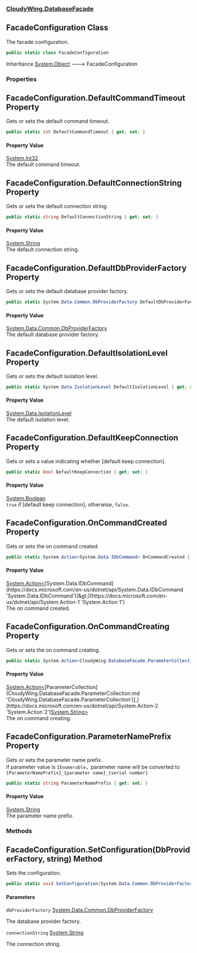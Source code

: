 ### [CloudyWing.DatabaseFacade](CloudyWing.DatabaseFacade.md 'CloudyWing.DatabaseFacade')

## FacadeConfiguration Class

The facade configuration.

```csharp
public static class FacadeConfiguration
```

Inheritance [System.Object](https://docs.microsoft.com/en-us/dotnet/api/System.Object 'System.Object') &#129106; FacadeConfiguration
### Properties

<a name='CloudyWing.DatabaseFacade.FacadeConfiguration.DefaultCommandTimeout'></a>

## FacadeConfiguration.DefaultCommandTimeout Property

Gets or sets the default command timeout.

```csharp
public static int DefaultCommandTimeout { get; set; }
```

#### Property Value
[System.Int32](https://docs.microsoft.com/en-us/dotnet/api/System.Int32 'System.Int32')  
The default command timeout.

<a name='CloudyWing.DatabaseFacade.FacadeConfiguration.DefaultConnectionString'></a>

## FacadeConfiguration.DefaultConnectionString Property

Gets or sets the default connection string.

```csharp
public static string DefaultConnectionString { get; set; }
```

#### Property Value
[System.String](https://docs.microsoft.com/en-us/dotnet/api/System.String 'System.String')  
The default connection string.

<a name='CloudyWing.DatabaseFacade.FacadeConfiguration.DefaultDbProviderFactory'></a>

## FacadeConfiguration.DefaultDbProviderFactory Property

Gets or sets the default database provider factory.

```csharp
public static System.Data.Common.DbProviderFactory DefaultDbProviderFactory { get; set; }
```

#### Property Value
[System.Data.Common.DbProviderFactory](https://docs.microsoft.com/en-us/dotnet/api/System.Data.Common.DbProviderFactory 'System.Data.Common.DbProviderFactory')  
The default database provider factory.

<a name='CloudyWing.DatabaseFacade.FacadeConfiguration.DefaultIsolationLevel'></a>

## FacadeConfiguration.DefaultIsolationLevel Property

Gets or sets the default isolation level.

```csharp
public static System.Data.IsolationLevel DefaultIsolationLevel { get; set; }
```

#### Property Value
[System.Data.IsolationLevel](https://docs.microsoft.com/en-us/dotnet/api/System.Data.IsolationLevel 'System.Data.IsolationLevel')  
The default isolation level.

<a name='CloudyWing.DatabaseFacade.FacadeConfiguration.DefaultKeepConnection'></a>

## FacadeConfiguration.DefaultKeepConnection Property

Gets or sets a value indicating whether [default keep connection].

```csharp
public static bool DefaultKeepConnection { get; set; }
```

#### Property Value
[System.Boolean](https://docs.microsoft.com/en-us/dotnet/api/System.Boolean 'System.Boolean')  
`true` if [default keep connection]; otherwise, `false`.

<a name='CloudyWing.DatabaseFacade.FacadeConfiguration.OnCommandCreated'></a>

## FacadeConfiguration.OnCommandCreated Property

Gets or sets the on command created.

```csharp
public static System.Action<System.Data.IDbCommand> OnCommandCreated { get; set; }
```

#### Property Value
[System.Action&lt;](https://docs.microsoft.com/en-us/dotnet/api/System.Action-1 'System.Action`1')[System.Data.IDbCommand](https://docs.microsoft.com/en-us/dotnet/api/System.Data.IDbCommand 'System.Data.IDbCommand')[&gt;](https://docs.microsoft.com/en-us/dotnet/api/System.Action-1 'System.Action`1')  
The on command created.

<a name='CloudyWing.DatabaseFacade.FacadeConfiguration.OnCommandCreating'></a>

## FacadeConfiguration.OnCommandCreating Property

Gets or sets the on command creating.

```csharp
public static System.Action<CloudyWing.DatabaseFacade.ParameterCollection,string> OnCommandCreating { get; set; }
```

#### Property Value
[System.Action&lt;](https://docs.microsoft.com/en-us/dotnet/api/System.Action-2 'System.Action`2')[ParameterCollection](CloudyWing.DatabaseFacade.ParameterCollection.md 'CloudyWing.DatabaseFacade.ParameterCollection')[,](https://docs.microsoft.com/en-us/dotnet/api/System.Action-2 'System.Action`2')[System.String](https://docs.microsoft.com/en-us/dotnet/api/System.String 'System.String')[&gt;](https://docs.microsoft.com/en-us/dotnet/api/System.Action-2 'System.Action`2')  
The on command creating.

<a name='CloudyWing.DatabaseFacade.FacadeConfiguration.ParameterNamePrefix'></a>

## FacadeConfiguration.ParameterNamePrefix Property

Gets or sets the parameter name prefix.  
            if parameter value is `IEnumerable`，parameter name will be converted to `{ParameterNamePrefix}_{parameter name}_{serial number}`

```csharp
public static string ParameterNamePrefix { get; set; }
```

#### Property Value
[System.String](https://docs.microsoft.com/en-us/dotnet/api/System.String 'System.String')  
The parameter name prefix.
### Methods

<a name='CloudyWing.DatabaseFacade.FacadeConfiguration.SetConfiguration(System.Data.Common.DbProviderFactory,string)'></a>

## FacadeConfiguration.SetConfiguration(DbProviderFactory, string) Method

Sets the configuration.

```csharp
public static void SetConfiguration(System.Data.Common.DbProviderFactory dbProviderFactory, string connectionString);
```
#### Parameters

<a name='CloudyWing.DatabaseFacade.FacadeConfiguration.SetConfiguration(System.Data.Common.DbProviderFactory,string).dbProviderFactory'></a>

`dbProviderFactory` [System.Data.Common.DbProviderFactory](https://docs.microsoft.com/en-us/dotnet/api/System.Data.Common.DbProviderFactory 'System.Data.Common.DbProviderFactory')

The database provider factory.

<a name='CloudyWing.DatabaseFacade.FacadeConfiguration.SetConfiguration(System.Data.Common.DbProviderFactory,string).connectionString'></a>

`connectionString` [System.String](https://docs.microsoft.com/en-us/dotnet/api/System.String 'System.String')

The connection string.